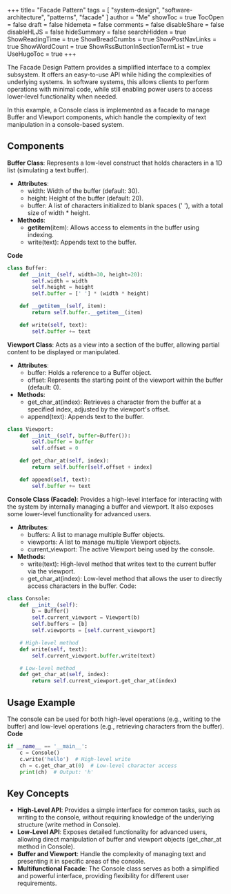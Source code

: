 +++
title= "Facade Pattern"
tags = [ "system-design", "software-architecture", "patterns", "facade" ]
author = "Me"
showToc = true
TocOpen = false
draft = false
hidemeta = false
comments = false
disableShare = false
disableHLJS = false
hideSummary = false
searchHidden = true
ShowReadingTime = true
ShowBreadCrumbs = true
ShowPostNavLinks = true
ShowWordCount = true
ShowRssButtonInSectionTermList = true
UseHugoToc = true
+++

The Facade Design Pattern provides a simplified interface to a complex subsystem. It offers an easy-to-use API while hiding the complexities of underlying systems. In software systems, this allows clients to perform operations with minimal code, while still enabling power users to access lower-level functionality when needed.

In this example, a Console class is implemented as a facade to manage Buffer and Viewport components, which handle the complexity of text manipulation in a console-based system.

## Components
**Buffer Class**: Represents a low-level construct that holds characters in a 1D list (simulating a text buffer).
- **Attributes**:
  - width: Width of the buffer (default: 30).
  - height: Height of the buffer (default: 20).
  - buffer: A list of characters initialized to blank spaces (' '), with a total size of width * height.
- **Methods**:
  - __getitem__(item): Allows access to elements in the buffer using indexing.
  - write(text): Appends text to the buffer.

**Code**

```python
class Buffer:
    def __init__(self, width=30, height=20):
        self.width = width
        self.height = height
        self.buffer = [' '] * (width * height)

    def __getitem__(self, item):
        return self.buffer.__getitem__(item)

    def write(self, text):
        self.buffer += text
```
**Viewport Class**: Acts as a view into a section of the buffer, allowing partial content to be displayed or manipulated.
- **Attributes**:
  - buffer: Holds a reference to a Buffer object.
  - offset: Represents the starting point of the viewport within the buffer (default: 0).
- **Methods**:
  - get_char_at(index): Retrieves a character from the buffer at a specified index, adjusted by the viewport's offset.
  - append(text): Appends text to the buffer.

```python
class Viewport:
    def __init__(self, buffer=Buffer()):
        self.buffer = buffer
        self.offset = 0

    def get_char_at(self, index):
        return self.buffer[self.offset + index]

    def append(self, text):
        self.buffer += text
```

**Console Class (Facade)**: Provides a high-level interface for interacting with the system by internally managing a buffer and viewport. It also exposes some lower-level functionality for advanced users.
- **Attributes**:
  - buffers: A list to manage multiple Buffer objects.
  - viewports: A list to manage multiple Viewport objects.
  - current_viewport: The active Viewport being used by the console.
- **Methods**:
  - write(text): High-level method that writes text to the current buffer via the viewport.
  - get_char_at(index): Low-level method that allows the user to directly access characters in the buffer.
Code:

```python
class Console:
    def __init__(self):
        b = Buffer()
        self.current_viewport = Viewport(b)
        self.buffers = [b]
        self.viewports = [self.current_viewport]

    # High-level method
    def write(self, text):
        self.current_viewport.buffer.write(text)

    # Low-level method
    def get_char_at(self, index):
        return self.current_viewport.get_char_at(index)
```
## Usage Example

The console can be used for both high-level operations (e.g., writing to the buffer) and low-level operations (e.g., retrieving characters from the buffer).
**Code**

```python
if __name__ == '__main__':
    c = Console()
    c.write('hello')  # High-level write
    ch = c.get_char_at(0)  # Low-level character access
    print(ch)  # Output: 'h'
```
## Key Concepts
- **High-Level API**: Provides a simple interface for common tasks, such as writing to the console, without requiring knowledge of the underlying structure (write method in Console).
- **Low-Level API**: Exposes detailed functionality for advanced users, allowing direct manipulation of buffer and viewport objects (get_char_at method in Console).
- **Buffer and Viewport**: Handle the complexity of managing text and presenting it in specific areas of the console.
- **Multifunctional Facade**: The Console class serves as both a simplified and powerful interface, providing flexibility for different user requirements.